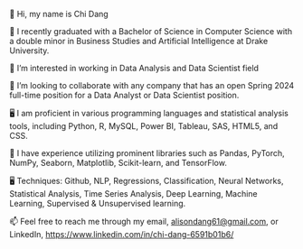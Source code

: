 👋 Hi, my name is Chi Dang

🌱 I recently graduated with a Bachelor of Science in Computer Science with a double minor in Business Studies and Artificial Intelligence at Drake University.

👀 I’m interested in working in Data Analysis and Data Scientist field

💞️ I’m looking to collaborate with any company that has an open Spring 2024 full-time position for a Data Analyst or Data Scientist position.

🖥️ I am proficient in various programming languages and statistical analysis tools, including Python, R, MySQL, Power BI, Tableau, SAS, HTML5, and CSS.

🤗 I have experience utilizing prominent libraries such as Pandas, PyTorch, NumPy, Seaborn, Matplotlib, Scikit-learn, and TensorFlow.

🖥️ Techniques: Github, NLP, Regressions, Classification, Neural Networks, Statistical Analysis, Time Series Analysis, Deep Learning, Machine Learning, Supervised & Unsupervised learning.

📫 Feel free to reach me through my email, alisondang61@gmail.com, or LinkedIn, https://www.linkedin.com/in/chi-dang-6591b01b6/
